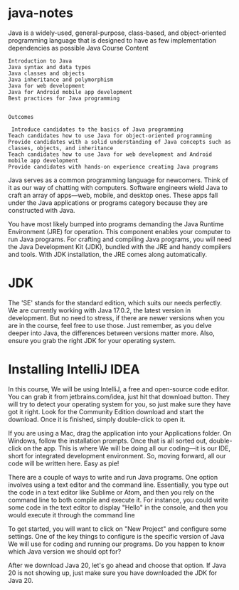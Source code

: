 # java-notes

  Java is a widely-used, general-purpose, class-based, and object-oriented programming language that is designed to have as few implementation dependencies as possible
  Java Course Content

    Introduction to Java
    Java syntax and data types
    Java classes and objects
    Java inheritance and polymorphism
    Java for web development
    Java for Android mobile app development
    Best practices for Java programming


    Outcomes

     Introduce candidates to the basics of Java programming
    Teach candidates how to use Java for object-oriented programming
    Provide candidates with a solid understanding of Java concepts such as classes, objects, and inheritance
    Teach candidates how to use Java for web development and Android mobile app development
    Provide candidates with hands-on experience creating Java programs

 Java serves as a common programming language for newcomers. Think of it as our way of chatting with computers. Software engineers wield Java to craft an array of apps—web, mobile, and desktop ones. These apps  fall under the Java applications or programs category because they are constructed with Java. 

 You have most likely bumped into programs demanding the Java Runtime Environment (JRE) for operation. This component enables your computer to run Java programs. For crafting and compiling Java programs, you    will need the Java Development Kit (JDK), bundled with the JRE and handy compilers and tools. With JDK installation, the JRE comes along automatically.


# JDK
The 'SE' stands for the standard edition, which suits our needs perfectly. We are currently working with Java 17.0.2, the latest version in development. But no need to stress, if there are newer versions when you are in the course, feel free to use those. Just remember, as you delve deeper into Java, the differences between versions matter more. Also, ensure you grab the right JDK for your operating system.

# Installing IntelliJ IDEA
 In this course, We will be using IntelliJ, a free and open-source code editor. You can grab it from jetbrains.com/idea, just hit that download button. They will try to detect your operating system for you,     so just make sure they have got it right. Look for the Community Edition download and start the download. Once it is finished, simply double-click to open it.

 If you are using a Mac, drag the application into your Applications folder. On Windows, follow the installation prompts. Once that is all sorted out, double-click on the app. This is where We will be doing      all our coding—it is our IDE, short for integrated development environment. So, moving forward, all our code will be written here. Easy as pie!

 There are a couple of ways to write and run Java programs. One option involves using a text editor and the command line. Essentially, you type out the code in a text editor like Sublime or Atom, and then you   rely on the command line to both compile and execute it. For instance, you could write some code in the text editor to display "Hello" in the console, and then you would execute it through the command line

 To get started, you will want to click on "New Project" and configure some settings. One of the key things to configure is the specific version of Java We will use for coding and running our programs. Do you   happen to know which Java version we should opt for?

After we download Java 20, let's go ahead and choose that option. If Java 20 is not showing up, just make sure you have downloaded the JDK for Java 20. 
